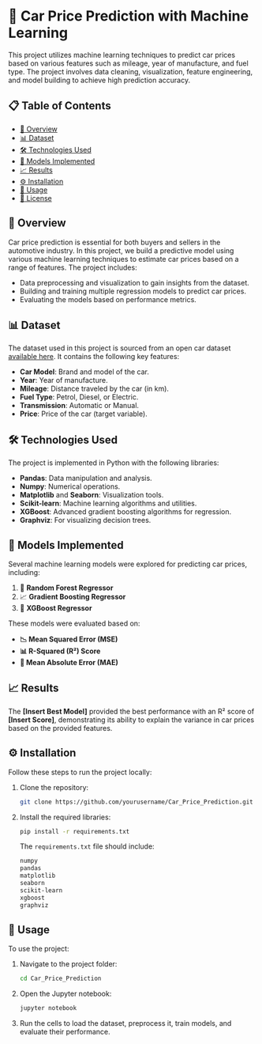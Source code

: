 # 🚗 Car Price Prediction with Machine Learning

This project utilizes machine learning techniques to predict car prices based on various features such as mileage, year of manufacture, and fuel type. The project involves data cleaning, visualization, feature engineering, and model building to achieve high prediction accuracy.

## 📋 Table of Contents
- [📖 Overview](#-overview)
- [📊 Dataset](#-dataset)
- [🛠️ Technologies Used](#%EF%B8%8F-technologies-used)
- [🤖 Models Implemented](#-models-implemented)
- [📈 Results](#-results)
- [⚙️ Installation](#%EF%B8%8F-installation)
- [🚀 Usage](#-usage)
- [📝 License](#-license)

## 📖 Overview
Car price prediction is essential for both buyers and sellers in the automotive industry. In this project, we build a predictive model using various machine learning techniques to estimate car prices based on a range of features. The project includes:
- Data preprocessing and visualization to gain insights from the dataset.
- Building and training multiple regression models to predict car prices.
- Evaluating the models based on performance metrics.

## 📊 Dataset
The dataset used in this project is sourced from an open car dataset [available here](https://raw.githubusercontent.com/devgupta2619/Car_Price_Prediction_with_Machine_Learning/refs/heads/main/car%20data.csv). It contains the following key features:
- **Car Model**: Brand and model of the car.
- **Year**: Year of manufacture.
- **Mileage**: Distance traveled by the car (in km).
- **Fuel Type**: Petrol, Diesel, or Electric.
- **Transmission**: Automatic or Manual.
- **Price**: Price of the car (target variable).

## 🛠️ Technologies Used
The project is implemented in Python with the following libraries:
- **Pandas**: Data manipulation and analysis.
- **Numpy**: Numerical operations.
- **Matplotlib** and **Seaborn**: Visualization tools.
- **Scikit-learn**: Machine learning algorithms and utilities.
- **XGBoost**: Advanced gradient boosting algorithms for regression.
- **Graphviz**: For visualizing decision trees.

## 🤖 Models Implemented
Several machine learning models were explored for predicting car prices, including:
1. 🌳 **Random Forest Regressor**
2. 📈 **Gradient Boosting Regressor**
3. 🚀 **XGBoost Regressor**

These models were evaluated based on:
- **📉 Mean Squared Error (MSE)**
- **📊 R-Squared (R²) Score**
- **📏 Mean Absolute Error (MAE)**

## 📈 Results
The **[Insert Best Model]** provided the best performance with an R² score of **[Insert Score]**, demonstrating its ability to explain the variance in car prices based on the provided features.

## ⚙️ Installation
Follow these steps to run the project locally:
1. Clone the repository:
    ```bash
    git clone https://github.com/yourusername/Car_Price_Prediction.git
    ```
2. Install the required libraries:
    ```bash
    pip install -r requirements.txt
    ```
   The `requirements.txt` file should include:
   ```txt
   numpy
   pandas
   matplotlib
   seaborn
   scikit-learn
   xgboost
   graphviz
   ```

## 🚀 Usage
To use the project:
1. Navigate to the project folder:
    ```bash
    cd Car_Price_Prediction
    ```
2. Open the Jupyter notebook:
    ```bash
    jupyter notebook
    ```
3. Run the cells to load the dataset, preprocess it, train models, and evaluate their performance.
